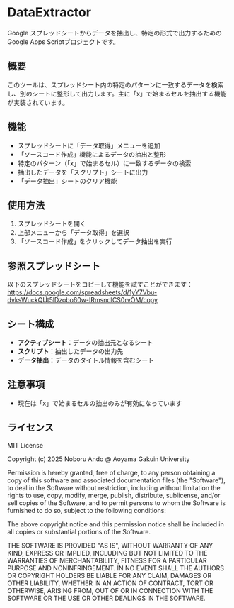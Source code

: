 # DataExtractor

Google スプレッドシートからデータを抽出し、特定の形式で出力するためのGoogle Apps Scriptプロジェクトです。

## 概要

このツールは、スプレッドシート内の特定のパターンに一致するデータを検索し、別のシートに整形して出力します。主に「x」で始まるセルを抽出する機能が実装されています。

## 機能

- スプレッドシートに「データ取得」メニューを追加
- 「ソースコード作成」機能によるデータの抽出と整形
- 特定のパターン（「x」で始まるセル）に一致するデータの検索
- 抽出したデータを「スクリプト」シートに出力
- 「データ抽出」シートのクリア機能

## 使用方法

1. スプレッドシートを開く
2. 上部メニューから「データ取得」を選択
3. 「ソースコード作成」をクリックしてデータ抽出を実行

## 参照スプレッドシート

以下のスプレッドシートをコピーして機能を試すことができます：
https://docs.google.com/spreadsheets/d/1yY7Vbu-dvksWuckQUt5lDzobo60w-IRmsndlCS0rvOM/copy

## シート構成

- **アクティブシート**：データの抽出元となるシート
- **スクリプト**：抽出したデータの出力先
- **データ抽出**：データのタイトル情報を含むシート

## 注意事項

- 現在は「x」で始まるセルの抽出のみが有効になっています

## ライセンス

MIT License

Copyright (c) 2025 Noboru Ando @ Aoyama Gakuin University

Permission is hereby granted, free of charge, to any person obtaining a copy
of this software and associated documentation files (the "Software"), to deal
in the Software without restriction, including without limitation the rights
to use, copy, modify, merge, publish, distribute, sublicense, and/or sell
copies of the Software, and to permit persons to whom the Software is
furnished to do so, subject to the following conditions:

The above copyright notice and this permission notice shall be included in all
copies or substantial portions of the Software.

THE SOFTWARE IS PROVIDED "AS IS", WITHOUT WARRANTY OF ANY KIND, EXPRESS OR
IMPLIED, INCLUDING BUT NOT LIMITED TO THE WARRANTIES OF MERCHANTABILITY,
FITNESS FOR A PARTICULAR PURPOSE AND NONINFRINGEMENT. IN NO EVENT SHALL THE
AUTHORS OR COPYRIGHT HOLDERS BE LIABLE FOR ANY CLAIM, DAMAGES OR OTHER
LIABILITY, WHETHER IN AN ACTION OF CONTRACT, TORT OR OTHERWISE, ARISING FROM,
OUT OF OR IN CONNECTION WITH THE SOFTWARE OR THE USE OR OTHER DEALINGS IN THE
SOFTWARE.

